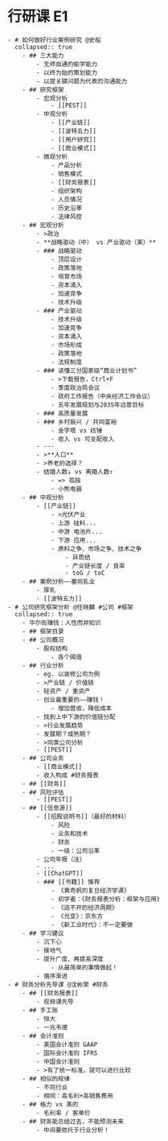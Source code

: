 # 行研课 E1
	- # 如何做好⾏业案例研究 @史船
	  collapsed:: true
		- ## 三大能力
			- 无师自通的偷学能力
			- 以终为始的策划能力
			- 以提关键问题为代表的沟通能力
		- ## 研究框架
			- 宏观分析
				- [[PEST]]
			- 中观分析
				- [[产业链]]
				- [[波特五力]]
				- [[用户研究]]
				- [[商业模式]]
			- 微观分析
				- 产品分析
				- 销售模式
				- [[财务报表]]
				- 组织架构
				- 人员情况
				- 历史沿革
				- 法律风控
		- ## 宏观分析
			- >政治
			- **战略驱动（中） vs 产业驱动（美）**
			- ### 战略驱动
				- 顶层设计
				- 政策落地
				- 培育市场
				- 资本涌入
				- 加速竞争
				- 技术升级
			- ### 产业驱动
				- 技术升级
				- 加速竞争
				- 资本涌入
				- 市场形成
				- 政策落地
				- 法规制度
			- ### 读懂三分国家级“商业计划书”
				- >下载报告，Ctrl+F
				- 季度政治局会议
				- 政府工作报告（中央经济工作会议）
				- 五年发展规划与2035年远景目标
			- ### 高质量发展
			- ### 乡村振兴 / 共同富裕
				- 金字塔 vs 纺锤
				- 收入 vs 可支配收入
			- ---
			- >**人口**
			- >养老的选择？
			- 结婚人数↓ vs 离婚人数↑
				- => 孤独
				- 小熊电器
		- ## 中观分析
			- [[产业链]]
				- >光伏产业
				- 上游 硅料...
				- 中游 电池片...
				- 下游 应用...
				- 原料之争、市场之争、技术之争
					- 异质结
					- 产业链长度 / 良率
					- toG / toC
		- ## 案例分析——塞尚乳业
			- 厚乳
			- [[波特五力]]
	- # 公司研究框架分析 @任晓麟 #公司 #框架
	  collapsed:: true
		- 华尔街赚钱：人性而非知识
		- ## 框架目录
		- ## 公司概况
			- 股权结构
				- 各个阈值
		- ## 行业分析
			- eg. 以装修公司为例
			- >产业链 / 价值链
			- 轻资产 / 重资产
			- 创业最重要的——赚钱！
				- 增加营收，降低成本
			- 找到上中下游的价值链分配
			- >行业发展趋势
			- 发展期？成熟期？
			- >同类公司分析
			- [[PEST]]
		- ## 公司业务
			- [[商业模式]]
			- 收入构成 #财务报表
		- ## [[财务]]
		- ## 风险评估
			- [[PEST]]
		- ## [[信息源]]
			- [[招股说明书]]（最好的材料）
				- 风险
				- 业务和技术
				- 财务
				- 一级：公司沿革
			- 公司年报（注）
			- ...
			- [[ChatGPT]]
			- ### [[书籍]] 推荐
				- 《黄奇帆的复旦经济学课》
				- 初学者：《财务报表分析：框架与应用》
				- 《逃不开的经济周期》
				- 《光变》：京东方
				- 《新工业时代》：不一定要做
		- ## 学习建议
			- 沉下心
			- 接地气
			- 提升广度、再提高深度
				- 从最简单的事情做起！
			- 循序渐进
	- # 财务分析先导课 @沈彬荣 #财务
		- ## [[财务报表]]
			- 视频课先导
		- ## 手工账
			- 恒大
			- 一兆韦德
		- ## 会计准则
			- 美国会计准则 GAAP
			- 国际会计准则 IFRS
			- 中国会计准则
			- >有了统一标准，就可以进行比较
		- ## 相似的规律
			- 不同行业
			- 相同：高毛利+高销售费用
		- ## 格力 vs 美的
			- 毛利率 / 客单价
		- ## 财务能总结过去，不能预测未来
			- 中间要依托于行业分析！